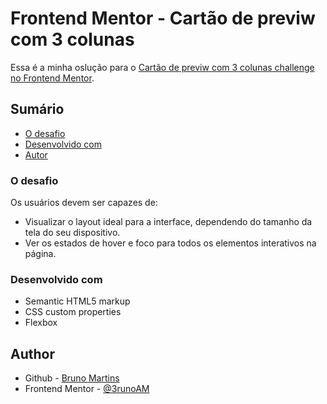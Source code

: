 # Frontend Mentor - Cartão de previw com 3 colunas

Essa é a minha oslução para o [Cartão de previw com 3 colunas challenge no Frontend Mentor](https://www.frontendmentor.io/challenges/3column-preview-card-component-pH92eAR2-).

## Sumário

- [O desafio](#the-challenge)
- [Desenvolvido com](#built-with)
- [Autor](#author)


### O desafio

Os usuários devem ser capazes de:

- Visualizar o layout ideal para a interface, dependendo do tamanho da tela do seu dispositivo.
- Ver os estados de hover e foco para todos os elementos interativos na página.

### Desenvolvido com

- Semantic HTML5 markup
- CSS custom properties
- Flexbox

## Author

- Github - [Bruno Martins](https://github.com/3runoAM)
- Frontend Mentor - [@3runoAM](https://www.frontendmentor.io/profile/3runoAM)
